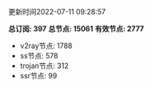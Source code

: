更新时间2022-07-11 09:28:57

**总订阅: 397**
**总节点: 15061**
**有效节点: 2777**
- v2ray节点: 1788
- ss节点: 578
- trojan节点: 312
- ssr节点: 99
